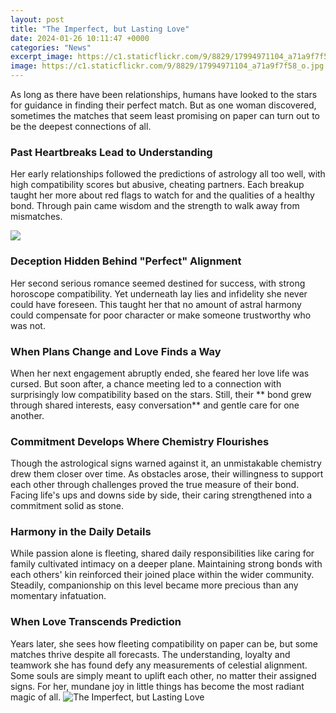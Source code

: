 ```yaml
---
layout: post
title: "The Imperfect, but Lasting Love"
date: 2024-01-26 10:11:47 +0000
categories: "News"
excerpt_image: https://c1.staticflickr.com/9/8829/17994971104_a71a9f7f58_o.jpg
image: https://c1.staticflickr.com/9/8829/17994971104_a71a9f7f58_o.jpg
---
```


As long as there have been relationships, humans have looked to the stars for guidance in finding their perfect match. But as one woman discovered, sometimes the matches that seem least promising on paper can turn out to be the deepest connections of all.
### Past Heartbreaks Lead to Understanding 
Her early relationships followed the predictions of astrology all too well, with high compatibility scores but abusive, cheating partners. Each breakup taught her more about red flags to watch for and the qualities of a healthy bond. Through pain came wisdom and the strength to walk away from mismatches.

![](https://www.purelovequotes.com/images/quotes/1200/i-am-imperfect-and-vulnerable-but-i-brene-brown.jpg?v=3)
### Deception Hidden Behind "Perfect" Alignment
Her second serious romance seemed destined for success, with strong horoscope compatibility. Yet underneath lay lies and infidelity she never could have foreseen. This taught her that no amount of astral harmony could compensate for poor character or make someone trustworthy who was not.
### When Plans Change and Love Finds a Way
When her next engagement abruptly ended, she feared her love life was cursed. But soon after, a chance meeting led to a connection with surprisingly low compatibility based on the stars. Still, their ** bond grew through shared interests, easy conversation** and gentle care for one another.
### Commitment Develops Where Chemistry Flourishes 
Though the astrological signs warned against it, an unmistakable chemistry drew them closer over time. As obstacles arose, their willingness to support each other through challenges proved the true measure of their bond. Facing life's ups and downs side by side, their caring strengthened into a commitment solid as stone.
### Harmony in the Daily Details
While passion alone is fleeting, shared daily responsibilities like caring for family cultivated intimacy on a deeper plane. Maintaining strong bonds with each others' kin reinforced their joined place within the wider community. Steadily, companionship on this level became more precious than any momentary infatuation.
### When Love Transcends Prediction
Years later, she sees how fleeting compatibility on paper can be, but some matches thrive despite all forecasts. The understanding, loyalty and teamwork she has found defy any measurements of celestial alignment. Some souls are simply meant to uplift each other, no matter their assigned signs. For her, mundane joy in little things has become the most radiant magic of all.
![The Imperfect, but Lasting Love](https://c1.staticflickr.com/9/8829/17994971104_a71a9f7f58_o.jpg)